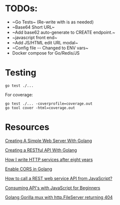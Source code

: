 # TODOs:
  - ~Go Tests~ (Re-write with is as needed)
  - ~Base64 Short URL~
  - ~Add base62 auto-generate to CREATE endpoint.~
  - ~javascript front end~
  - ~Add JS/HTML edit URL modal~
  - ~Config file -- Changed to ENV vars~
  - Docker compose for Go/Redis/JS

# Testing
```
go test ./...
```

For coverage:
```
go test ./... -coverprofile=coverage.out
go tool cover -html=coverage.out
```

# Resources
[Creating A Simple Web Server With Golang](https://tutorialedge.net/golang/creating-simple-web-server-with-golang/)

[Creating a RESTful API With Golang](https://tutorialedge.net/golang/creating-restful-api-with-golang/)

[How I write HTTP services after eight years](https://pace.dev/blog/2018/05/09/how-I-write-http-services-after-eight-years.html)

[Enable CORS in Golang](https://stackoverflow.com/a/47368811/10587086)

[How to call a REST web service API from JavaScript?](https://stackoverflow.com/questions/36975619/how-to-call-a-rest-web-service-api-from-javascript/51854096)

[Consuming API's with JavaScript for Beginners](https://dev.to/gbudjeakp/consuming-api-s-with-javascript-for-beginners-13el)

[Golang Gorilla mux with http.FileServer returning 404](https://stackoverflow.com/questions/21234639/golang-gorilla-mux-with-http-fileserver-returning-404)
